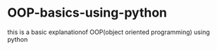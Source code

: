 # OOP-basics-using-python
this is a basic explanationof OOP(object oriented programming) using python 
